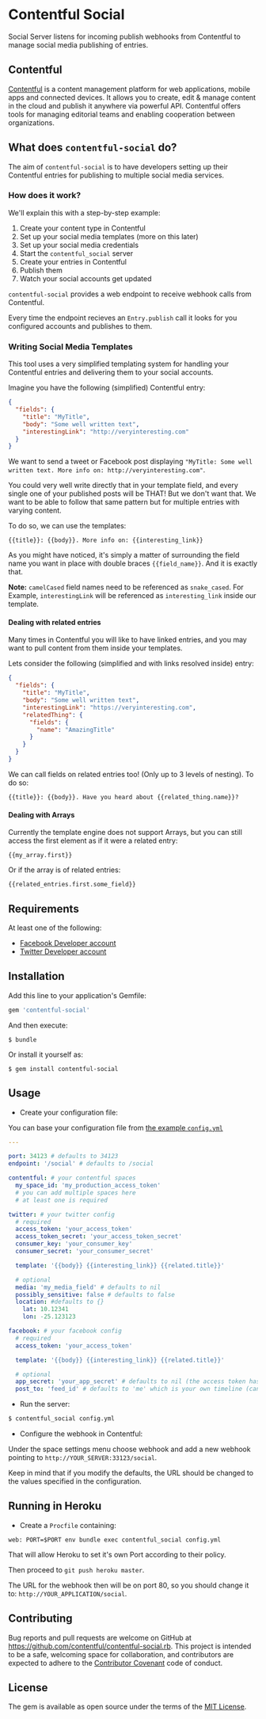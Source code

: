 # Contentful Social

Social Server listens for incoming publish webhooks from Contentful to manage social media publishing of entries.

## Contentful
[Contentful](http://www.contentful.com) is a content management platform for web applications,
mobile apps and connected devices. It allows you to create, edit & manage content in the cloud
and publish it anywhere via powerful API. Contentful offers tools for managing editorial
teams and enabling cooperation between organizations.

## What does `contentful-social` do?
The aim of `contentful-social` is to have developers setting up their Contentful
entries for publishing to multiple social media services.

### How does it work?

We'll explain this with a step-by-step example:

1. Create your content type in Contentful
2. Set up your social media templates (more on this later)
3. Set up your social media credentials
4. Start the `contentful_social` server
5. Create your entries in Contentful
6. Publish them
7. Watch your social accounts get updated

`contentful-social` provides a web endpoint to receive webhook calls from Contentful.

Every time the endpoint recieves an `Entry.publish` call it looks for you configured accounts and publishes to them.

### Writing Social Media Templates

This tool uses a very simplified templating system for handling your Contentful entries and delivering them to your social accounts.

Imagine you have the following (simplified) Contentful entry:

```json
{
  "fields": {
    "title": "MyTitle",
    "body": "Some well written text",
    "interestingLink": "http://veryinteresting.com"
  }
}
```

We want to send a tweet or Facebook post displaying `"MyTitle: Some well written text. More info on: http://veryinteresting.com"`.

You could very well write directly that in your template field, and every single one of your published posts will be THAT! But we don't
want that. We want to be able to follow that same pattern but for multiple entries with varying content.

To do so, we can use the templates:

```
{{title}}: {{body}}. More info on: {{interesting_link}}
```

As you might have noticed, it's simply a matter of surrounding the field name you want in place with double braces `{{field_name}}`. And
it is exactly that.

**Note:** `camelCased` field names need to be referenced as `snake_cased`. For Example, `interestingLink` will be referenced as `interesting_link`
inside our template.

#### Dealing with related entries

Many times in Contentful you will like to have linked entries, and you may want to pull content from them inside your templates.

Lets consider the following (simplified and with links resolved inside) entry:

```json
{
  "fields": {
    "title": "MyTitle",
    "body": "Some well written text",
    "interestingLink": "https://veryinteresting.com",
    "relatedThing": {
      "fields": {
        "name": "AmazingTitle"
      }
    }
  }
}
```

We can call fields on related entries too! (Only up to 3 levels of nesting). To do so:

```
{{title}}: {{body}}. Have you heard about {{related_thing.name}}?
```

#### Dealing with Arrays

Currently the template engine does not support Arrays, but you can still access the first element as if it were a related entry:

```
{{my_array.first}}
```

Or if the array is of related entries:

```
{{related_entries.first.some_field}}
```

## Requirements

At least one of the following:

* [Facebook Developer account](https://developers.facebook.com/)
* [Twitter Developer account](https://dev.twitter.com/)

## Installation

Add this line to your application's Gemfile:

```ruby
gem 'contentful-social'
```

And then execute:

    $ bundle

Or install it yourself as:

    $ gem install contentful-social

## Usage

* Create your configuration file:

You can base your configuration file from [the example `config.yml`](./example/config.yml)

```yml
---

port: 34123 # defaults to 34123
endpoint: '/social' # defaults to /social

contentful: # your contentful spaces
  my_space_id: 'my_production_access_token'
  # you can add multiple spaces here
  # at least one is required

twitter: # your twitter config
  # required
  access_token: 'your_access_token'
  access_token_secret: 'your_access_token_secret'
  consumer_key: 'your_consumer_key'
  consumer_secret: 'your_consumer_secret'

  template: '{{body}} {{interesting_link}} {{related.title}}'

  # optional
  media: 'my_media_field' # defaults to nil
  possibly_sensitive: false # defaults to false
  location: #defaults to {}
    lat: 10.12341
    lon: -25.123123

facebook: # your facebook config
  # required
  access_token: 'your_access_token'

  template: '{{body}} {{interesting_link}} {{related.title}}'

  # optional
  app_secret: 'your_app_secret' # defaults to nil (the access token has an app_id already)
  post_to: 'feed_id' # defaults to 'me' which is your own timeline (can be a page's id or other user's id)
```

* Run the server:

```bash
$ contentful_social config.yml
```

* Configure the webhook in Contentful:

Under the space settings menu choose webhook and add a new webhook pointing to `http://YOUR_SERVER:33123/social`.

Keep in mind that if you modify the defaults, the URL should be changed to the values specified in the configuration.

## Running in Heroku

* Create a `Procfile` containing:

```
web: PORT=$PORT env bundle exec contentful_social config.yml
```

That will allow Heroku to set it's own Port according to their policy.

Then proceed to `git push heroku master`.

The URL for the webhook then will be on port 80, so you should change it to: `http://YOUR_APPLICATION/social`.

## Contributing

Bug reports and pull requests are welcome on GitHub at https://github.com/contentful/contentful-social.rb. This project is intended to be a safe, welcoming space for collaboration, and contributors are expected to adhere to the [Contributor Covenant](http://contributor-covenant.org) code of conduct.

## License

The gem is available as open source under the terms of the [MIT License](http://opensource.org/licenses/MIT).

